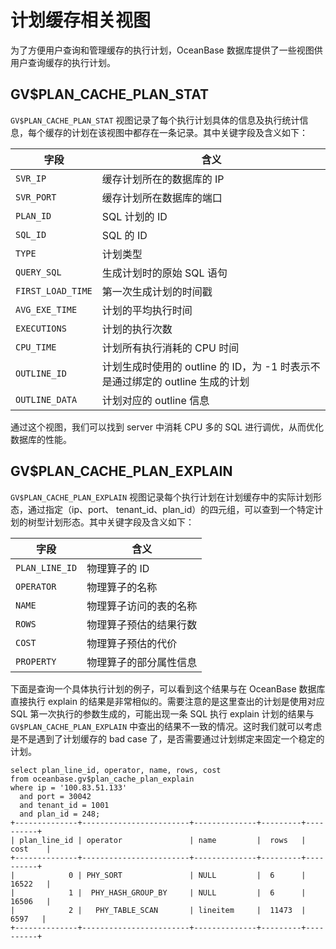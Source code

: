 # 计划缓存相关视图

为了方便用户查询和管理缓存的执行计划，OceanBase 数据库提供了一些视图供用户查询缓存的执行计划。

## GV$PLAN_CACHE_PLAN_STAT

`GV$PLAN_CACHE_PLAN_STAT` 视图记录了每个执行计划具体的信息及执行统计信息，每个缓存的计划在该视图中都存在一条记录。其中关键字段及含义如下：

|字段   |含义  |
|---|---|
|`SVR_IP`|缓存计划所在的数据库的 IP |
|`SVR_PORT`|缓存计划所在数据库的端口 |
|`PLAN_ID`|SQL 计划的 ID |
|`SQL_ID`|SQL 的 ID |
|`TYPE`| 计划类型 |
|`QUERY_SQL`|生成计划时的原始 SQL 语句 | 
|`FIRST_LOAD_TIME`| 第一次生成计划的时间戳 |
|`AVG_EXE_TIME` | 计划的平均执行时间 |
|`EXECUTIONS`| 计划的执行次数 |
|`CPU_TIME` |计划所有执行消耗的 CPU 时间 |
|`OUTLINE_ID` |计划生成时使用的 outline 的 ID，为 -1 时表示不是通过绑定的 outline 生成的计划 |
|`OUTLINE_DATA` | 计划对应的 outline 信息 |

通过这个视图，我们可以找到 server 中消耗 CPU 多的 SQL 进行调优，从而优化数据库的性能。

## GV$PLAN_CACHE_PLAN_EXPLAIN

`GV$PLAN_CACHE_PLAN_EXPLAIN` 视图记录每个执行计划在计划缓存中的实际计划形态，通过指定（ip、port、 tenant_id、plan_id）的四元组，可以查到一个特定计划的树型计划形态。其中关键字段及含义如下：

|字段   |含义  |
|---|---|
|`PLAN_LINE_ID` |物理算子的 ID |
|`OPERATOR` |物理算子的名称 |
|`NAME` | 物理算子访问的表的名称 |
|`ROWS` | 物理算子预估的结果行数 |
|`COST` | 物理算子预估的代价 |
|`PROPERTY` | 物理算子的部分属性信息 |

下面是查询一个具体执行计划的例子，可以看到这个结果与在 OceanBase 数据库直接执行 explain 的结果是非常相似的。需要注意的是这里查出的计划是使用对应 SQL 第一次执行的参数生成的，可能出现一条 SQL 执行 explain 计划的结果与 `GV$PLAN_CACHE_PLAN_EXPLAIN` 中查出的结果不一致的情况。这时我们就可以考虑是不是遇到了计划缓存的 bad case 了，是否需要通过计划绑定来固定一个稳定的计划。

```
select plan_line_id, operator, name, rows, cost
from oceanbase.gv$plan_cache_plan_explain
where ip = '100.83.51.133'
  and port = 30042
  and tenant_id = 1001
  and plan_id = 248;
+--------------+------------------------+--------------+---------+----------+
| plan_line_id | operator               | name         |  rows   |  cost    |
+--------------+------------------------+--------------+---------+----------+
|            0 | PHY_SORT               | NULL         |  6      |  16522   |
|            1 |  PHY_HASH_GROUP_BY     | NULL         |  6      |  16506   |
|            2 |   PHY_TABLE_SCAN       | lineitem     |  11473  |   6597   |
+--------------+------------------------+--------------+---------+----------+
```